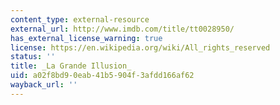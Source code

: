 ```yaml
---
content_type: external-resource
external_url: http://www.imdb.com/title/tt0028950/
has_external_license_warning: true
license: https://en.wikipedia.org/wiki/All_rights_reserved
status: ''
title: _La Grande Illusion_
uid: a02f8bd9-0eab-41b5-904f-3afdd166af62
wayback_url: ''
---
```

